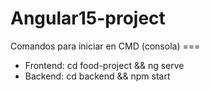 # Angular15-project
Comandos para iniciar en CMD (consola) ===
- Frontend: cd food-project && ng serve 
- Backend: cd backend && npm start 
